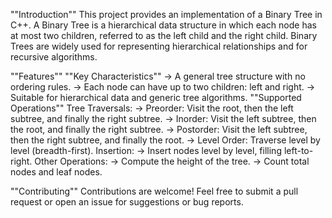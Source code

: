 ""Introduction""
        This project provides an implementation of a Binary Tree in C++. A Binary Tree is a hierarchical data structure in which each node has at most two children, referred to as the left child and the right child. Binary Trees are widely used for representing hierarchical relationships and for recursive algorithms.

""Features""
  ""Key Characteristics""
-> A general tree structure with no ordering rules.
-> Each node can have up to two children: left and right.
-> Suitable for hierarchical data and generic tree algorithms.
  ""Supported Operations""
    Tree Traversals:
    -> Preorder: Visit the root, then the left subtree, and finally the right subtree.
    -> Inorder: Visit the left subtree, then the root, and finally the right subtree.
    -> Postorder: Visit the left subtree, then the right subtree, and finally the root.
    -> Level Order: Traverse level by level (breadth-first).
    Insertion:
    -> Insert nodes level by level, filling left-to-right.
    Other Operations:
    -> Compute the height of the tree.
    -> Count total nodes and leaf nodes.

""Contributing""
      Contributions are welcome! Feel free to submit a pull request or open an issue for suggestions or bug reports.

